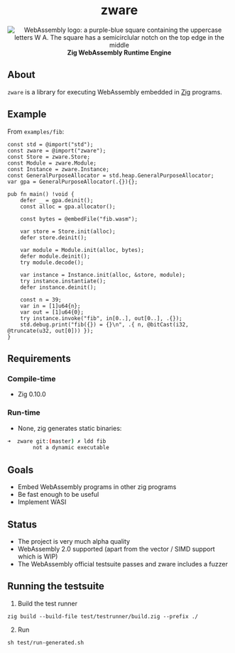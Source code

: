<h1 align="center">zware</h1>

<div align="center">
  <img src="https://github.com/malcolmstill/web-assembly-logo/blob/master/dist/icon/web-assembly-icon-128px.png" alt="WebAssembly logo: a purple-blue square containing the uppercase letters W A. The square has a semicirclular notch on the top edge in the middle" />
  <br />
  <strong>Zig WebAssembly Runtime Engine</strong>
</div>

## About

`zware` is a library for executing WebAssembly embedded in [Zig](https://ziglang.org) programs.

## Example

From `examples/fib`:

```zig
const std = @import("std");
const zware = @import("zware");
const Store = zware.Store;
const Module = zware.Module;
const Instance = zware.Instance;
const GeneralPurposeAllocator = std.heap.GeneralPurposeAllocator;
var gpa = GeneralPurposeAllocator(.{}){};

pub fn main() !void {
    defer _ = gpa.deinit();
    const alloc = gpa.allocator();

    const bytes = @embedFile("fib.wasm");

    var store = Store.init(alloc);
    defer store.deinit();

    var module = Module.init(alloc, bytes);
    defer module.deinit();
    try module.decode();

    var instance = Instance.init(alloc, &store, module);
    try instance.instantiate();
    defer instance.deinit();

    const n = 39;
    var in = [1]u64{n};
    var out = [1]u64{0};
    try instance.invoke("fib", in[0..], out[0..], .{});
    std.debug.print("fib({}) = {}\n", .{ n, @bitCast(i32, @truncate(u32, out[0])) });
}
```

## Requirements

### Compile-time

- Zig 0.10.0

### Run-time

- None, zig generates static binaries:

```bash
➜  zware git:(master) ✗ ldd fib
        not a dynamic executable
```

## Goals

- Embed WebAssembly programs in other zig programs
- Be fast enough to be useful
- Implement WASI

## Status

- The project is very much alpha quality
- WebAssembly 2.0 supported (apart from the vector / SIMD support which is WIP)
- The WebAssembly official testsuite passes and zware includes a fuzzer

## Running the testsuite

1. Build the test runner

```
zig build --build-file test/testrunner/build.zig --prefix ./
```

2. Run

```
sh test/run-generated.sh
```

